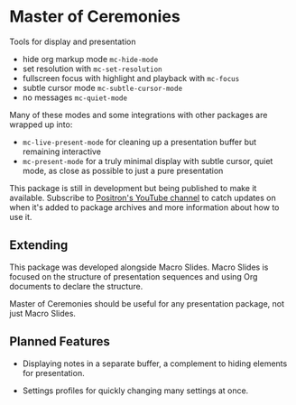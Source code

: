 # Master of Ceremonies

Tools for display and presentation

- hide org markup mode `mc-hide-mode`
- set resolution with `mc-set-resolution`
- fullscreen focus with highlight and playback with `mc-focus`
- subtle cursor mode `mc-subtle-cursor-mode`
- no messages `mc-quiet-mode`

Many of these modes and some integrations with other packages are wrapped up
into:

- `mc-live-present-mode` for cleaning up a presentation buffer but remaining
  interactive
- `mc-present-mode` for a truly minimal display with subtle cursor, quiet mode,
  as close as possible to just a pure presentation

This package is still in development but being published to make it available.
Subscribe to [Positron's YouTube
channel](https://www.youtube.com/@Positron-gv7do) to catch updates on when it's
added to package archives and more information about how to use it.

## Extending

This package was developed alongside Macro Slides.  Macro Slides is focused on
the structure of presentation sequences and using Org documents to declare the
structure.

Master of Ceremonies should be useful for any presentation package, not just
Macro Slides.

## Planned Features

- Displaying notes in a separate buffer, a complement to hiding elements for
  presentation.
  
- Settings profiles for quickly changing many settings at once.

